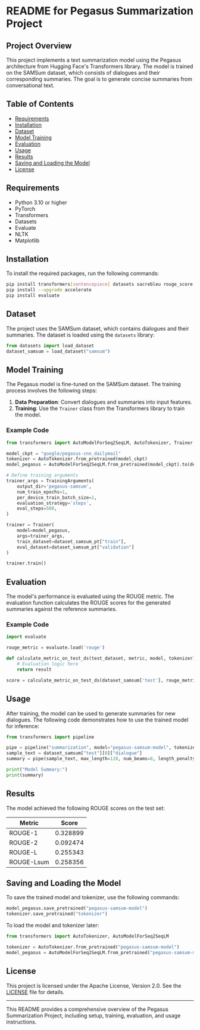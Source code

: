 # README for Pegasus Summarization Project

## Project Overview

This project implements a text summarization model using the Pegasus architecture from Hugging Face's Transformers library. The model is trained on the SAMSum dataset, which consists of dialogues and their corresponding summaries. The goal is to generate concise summaries from conversational text.

## Table of Contents

- [Requirements](#requirements)
- [Installation](#installation)
- [Dataset](#dataset)
- [Model Training](#model-training)
- [Evaluation](#evaluation)
- [Usage](#usage)
- [Results](#results)
- [Saving and Loading the Model](#saving-and-loading-the-model)
- [License](#license)

## Requirements

- Python 3.10 or higher
- PyTorch
- Transformers
- Datasets
- Evaluate
- NLTK
- Matplotlib

## Installation

To install the required packages, run the following commands:

```bash
pip install transformers[sentencepiece] datasets sacrebleu rouge_score py7zr -q
pip install --upgrade accelerate
pip install evaluate
```

## Dataset

The project uses the SAMSum dataset, which contains dialogues and their summaries. The dataset is loaded using the `datasets` library:

```python
from datasets import load_dataset
dataset_samsum = load_dataset("samsum")
```

## Model Training

The Pegasus model is fine-tuned on the SAMSum dataset. The training process involves the following steps:

1. **Data Preparation**: Convert dialogues and summaries into input features.
2. **Training**: Use the `Trainer` class from the Transformers library to train the model.

### Example Code

```python
from transformers import AutoModelForSeq2SeqLM, AutoTokenizer, Trainer, TrainingArguments

model_ckpt = "google/pegasus-cnn_dailymail"
tokenizer = AutoTokenizer.from_pretrained(model_ckpt)
model_pegasus = AutoModelForSeq2SeqLM.from_pretrained(model_ckpt).to(device)

# Define training arguments
trainer_args = TrainingArguments(
    output_dir='pegasus-samsum', 
    num_train_epochs=1, 
    per_device_train_batch_size=1,
    evaluation_strategy='steps',
    eval_steps=500,
)

trainer = Trainer(
    model=model_pegasus, 
    args=trainer_args,
    train_dataset=dataset_samsum_pt["train"],
    eval_dataset=dataset_samsum_pt["validation"]
)

trainer.train()
```

## Evaluation

The model's performance is evaluated using the ROUGE metric. The evaluation function calculates the ROUGE scores for the generated summaries against the reference summaries.

### Example Code

```python
import evaluate

rouge_metric = evaluate.load('rouge')

def calculate_metric_on_test_ds(test_dataset, metric, model, tokenizer):
    # Evaluation logic here
    return result

score = calculate_metric_on_test_ds(dataset_samsum['test'], rouge_metric, model_pegasus, tokenizer)
```

## Usage

After training, the model can be used to generate summaries for new dialogues. The following code demonstrates how to use the trained model for inference:

```python
from transformers import pipeline

pipe = pipeline("summarization", model="pegasus-samsum-model", tokenizer=tokenizer)
sample_text = dataset_samsum["test"][0]["dialogue"]
summary = pipe(sample_text, max_length=128, num_beams=8, length_penalty=0.8)[0]["summary_text"]

print("Model Summary:")
print(summary)
```

## Results

The model achieved the following ROUGE scores on the test set:

| Metric   | Score     |
|----------|-----------|
| ROUGE-1  | 0.328899  |
| ROUGE-2  | 0.092474  |
| ROUGE-L  | 0.255343  |
| ROUGE-Lsum | 0.258356 |

## Saving and Loading the Model

To save the trained model and tokenizer, use the following commands:

```python
model_pegasus.save_pretrained("pegasus-samsum-model")
tokenizer.save_pretrained("tokenizer")
```

To load the model and tokenizer later:

```python
from transformers import AutoTokenizer, AutoModelForSeq2SeqLM

tokenizer = AutoTokenizer.from_pretrained("pegasus-samsum-model")
model_pegasus = AutoModelForSeq2SeqLM.from_pretrained("pegasus-samsum-model")
```

## License

This project is licensed under the Apache License, Version 2.0. See the [LICENSE](LICENSE) file for details.

---

This README provides a comprehensive overview of the Pegasus Summarization Project, including setup, training, evaluation, and usage instructions.
